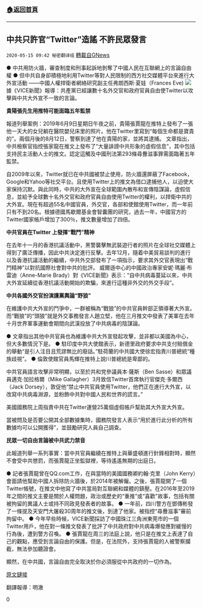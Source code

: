 ###  [:house:返回首頁](https://github.com/ourhimalayas/txt)
---

## 中共只許官“Twitter&#8221;造謠 不許民眾發言
`2020-05-15 09:42 秘密翻译组` [轉載自GNews](https://gnews.org/zh-hant/204051/)

● 中共用防火牆，審查制度和刑事起訴地剝奪了中國人民在互聯網上的言論自由權
● 但中共自身卻積極地利用Twitter等對人民限制的西方社交媒體平台來進行大外宣活動
——中國人權捍衛者網絡研究副主任弗朗西斯·夏娃（Frances Eve)
![](https://s3.amazonaws.com/gnews-media-offload/wp-content/uploads/2020/05/15092934/%E4%B8%AD%E5%85%B1%E5%8F%AA%E8%AE%B8%E5%AE%98Twitter%E9%80%A0%E8%AC%A0-%E4%B8%8D%E8%A8%B1%E6%B0%91%E4%BC%97%E7%99%BC%E8%A8%80.jpg)
據《VICE新聞》報導：共產黨已經讓數十名外交官和政府官員自由使Twitter以攻擊與中共大外宣不一致的言論。

**貴陽張先生用推特可能面臨五年監禁**

報道列舉案例：2019年6月9日星期日午夜之前，貴陽張賈龍在推特上發布了一張他一天大的女兒躺在醫院嬰兒床里的照片。他在Twitter里寫到“每個生命都是寶貴的”。兩個月後的8月12日，警察到達了他在貴陽的家，並將其逮捕。
文章指出，中共檢察官指控張家龍在推文上發布了“大量誹謗中共形象的虛假信息”，其中包括支持民主活動人士的推文。認定這觸及中國刑法第293條尋釁滋事罪需面臨著五年監禁。

自2009年以來，Twitter就已在中共國被禁止使用，防火牆還屏蔽了Facebook，Google和Yahoo等社交平台。且使用Twitter上的推文為借口逮捕他人，以迫使大家保持沉默。與此同時，中共的大外宣在全球範圍內散布和宣傳陰謀論，虛假信息，並給予全球數十名外交官和政府官員自由使用Twitter的權利，以捍衛中共的大外宣。現在有超過55名中國官員，外交官，各部和使館使用Twitter，而一年前只有不到20名。根據德國馬歇爾基金會智囊團的研究，過去一年，中國官方的Twitter國家帳戶增加了300％，推文數量增加了四倍。

**中共官員在Twitter 上發揮“戰鬥”精神**

在去年十一月的香港抗議活動中，黑警襲擊無武裝遊行者的照片在全球社交媒體上得到了廣泛傳播，因此中共決定進行反擊。去年12月，隨着中美貿易談判的進行以及香港抗議活動的繼續，中共外交部發布了一項指示，要求其外交官表現出“戰鬥精神”以對抗國際社會對中共的批評。
威爾遜中心的中國政治專家安妮·瑪麗·布雷迪（Anne-Marie Brady）對《VICE新聞》表示：“自中共病毒蔓延以來，中共大外宣延續從香港抗議活動開始的欺騙，來進行這種非外交的外交手段”。

**中共各國外交官扮演護黨輿論“野狼”**

在維護中共大外宣的鬥爭中，一群被稱為“戰狼”的中共官員幹部正領導著大外宣。而“戰狼”的“頭狼”就是外交事務發言人趙立堅，他在三月推文中發表了美軍在去年十月世界軍事運動會期間向武漢投放了中共病毒的陰謀論。

● 文章指出其他中共官員也為維護中共大外宣發起攻擊，並非都以美國為中心，但大多數情況下是。
● 駐印度中共大使館表示，新德里政府要求中共支付賠償金的舉動“是引人注目且荒謬無比的廢話。”駐荷蘭的中共國大使徐宏指責川普總統“種族歧視”。
● 倫敦使館官員馬輝在推特上說川普總統是卑鄙的。

中共官員語言攻擊非常明顯，以至於共和党參議員本·薩斯（Ben Sasse）和眾議員邁克·加拉格爾（Mike Gallagher）3月致信Twitter首席執行官傑克·多爾西（Jack Dorsey），敦促他“禁止中共官員使用Twitter，他們正在進行大外宣，以改寫中共病毒淵源，並粉飾中共對中國人民和世界的謊言。”

美國國務院上周指責中共在Twitter運營25萬個虛假帳戶幫助其大外宣大外宣。

當被問及是否要公開其全部數據集時，國務院發言人表示“用於進行此分析的所有數據均可以公開獲得”，並鼓勵研究人員自己調查。

**民眾一切自由言論被中共武力禁音**

此報道列舉一系列事實：當中共官員繼續在推特上與華盛頓進行針鋒相對時，顯然不會受中共懲罰，而張賈龍正坐監獄裡，等待遙遙無期的出庭日。

● 記者張賈龍曾在QQ.com工作，在與當時的美國國務卿約翰·克里（John Kerry）會面請他幫助中國人拆除防火牆後，於2014年被解僱。之後，張賈龍開了一個Twitter帳號，在推文中他寫了中共當局對互聯網和媒體的鎮壓。在2016年至2019年之間的推文主要是關於人權問題，政治或歷史的“重推”或“喜歡”故事，包括有關被拘留的異議人士或持不同政見發表者的故事。
● 一年前，四川警方在鄧傳彬發了一條提及天安門大屠殺30周年的推文後，到達了他家。被指控“尋釁滋事”審前拘留中。
● 今年早些時候，VICE新聞採訪了中國珠江三角洲東莞市的一個Twitter用戶，他在對一條推文發表了批評了中共政府對中共病毒爆發應對緩慢的行為後，遭到警方召喚。
● 張賈龍在周三的法庭上說，他只是在推文上表達了自己的觀點，應受到言論自由的保護。但是，在法院外，支持張賈龍的人被警察攔截，無法參加聽證會。

顯然，在中共國，言論自由完全取決於你必須服從中共政府的一切作為。

[原文鏈接](https://www.vice.com/en_ca/article/v7ggvy/chinas-unleashing-a-propaganda-wolfpack-on-twitter-even-though-citizens-go-to-jail-for-tweeting)

翻譯報導：明澈

0
